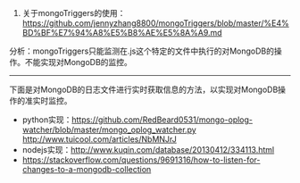 1. 关于mongoTriggers的使用：https://github.com/jennyzhang8800/mongoTriggers/blob/master/%E4%BD%BF%E7%94%A8%E5%B8%AE%E5%8A%A9.md

分析：mongoTriggers只能监测在.js这个特定的文件中执行的对MongoDB的操作。不能实现对MongoDB的监控。

------

下面是对MongoDB的日志文件进行实时获取信息的方法，以实现对MongoDB操作的准实时监控。

+ python实现：https://github.com/RedBeard0531/mongo-oplog-watcher/blob/master/mongo_oplog_watcher.py
http://www.tuicool.com/articles/NbMNJrJ
+ nodejs实现：http://www.kuqin.com/database/20130412/334113.html
+ https://stackoverflow.com/questions/9691316/how-to-listen-for-changes-to-a-mongodb-collection
